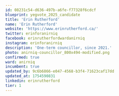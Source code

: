 ```yaml
---
id: 08231c54-d636-497b-a6fe-f77328f6cdcf
blueprint: yegvote_2025_candidate
title: 'Erin Rutherford'
name: 'Erin Rutherford'
website: 'https://www.erinrutherford.ca/'
twitter: erinforanirniq
facebook: erinrutherfordwardanirniq
instagram: erinforanirniq
description: 'One-term councillor, since 2021.'
photo: anirniq-councillor_800x494-modified.png
confirmed: true
ward: anirniq
incumbent: true
updated_by: 9c6b6866-e047-4568-b3f4-71623caf17dd
updated_at: 1754590831
linkedin: erinrutherford
tier: 1
---
```

